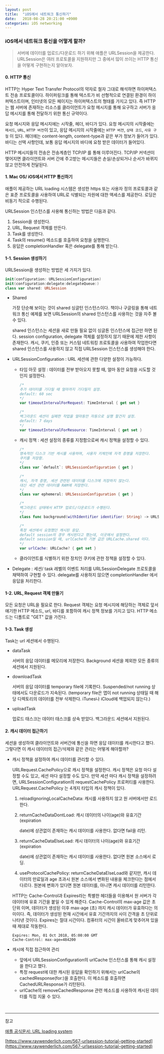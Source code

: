 ```yaml
---
layout: post
title:  "iOS에서 네트워크 통신하기"
date:   2018-08-28 20:21:00 +0900
categories: iOS networking
---
```


### iOS에서 네트워크 통신을 어떻게 할까?

> 서버에 데이터를 업로드/다운로드 하기 위해 애플은 URLSession을 제공한다. URLSession은 여러 프로토콜을 지원하지만 그 중에서 많이 쓰이는 HTTP 통신을 어떻게 구현하는지 알아보자.

#### 0. HTTP 통신

HTTP는 Hyper Text Transfer Protocol의 약자로 철자 그대로 해석하면 하이퍼텍스트 전송 프로토콜이다. 하이퍼링크를 통해 텍스트가 비 선형적으로 연결된 환경이 하이퍼텍스트이며, 인터넷의 모든 페이지는 하이퍼텍스트의 형태를 가지고 있다. 즉 HTTP는 웹 서버에 존재하는 리소스를 클라이언트가 요청 메시지를 통해 요구하고 서버가 응답 메시지를 통해 전달하기 위한 통신 규약이다.

요청 메시지와 응답 메시지에는 시작줄, 헤더, 바디가 있다. 요청 메시지의 시작줄에는 ```메서드```, ```URL```, ```HTTP 버전```이 있고,  응답 메시지의 시작줄에는 ```HTTP 버전```, ```상태 코드```, ```사유 구절``` 이 있다. 헤더에는 content-length, content-type과 같은 부가 정보가 들어가 있다. 바디는 선택 사항인데, 보통 응답 메시지의 바디에 요청 받은 데이터가 들어있다.

HTTP 메시지들의 전송은 전송계층인 TCP/IP 를 통해 이루어진다. TCP/IP 커넥션이 맺어지면 클라이언트와 서버 간에 주고받는 메시지들은 손실/손상되거나 순서가 바뀌지 않고 안전하게 전달된다.

#### 1. Mac OS/ iOS에서 HTTP 통신하기

애플이 제공하는 URL loading 시스템은 생성한 https 또는 사용자 정의 프로토콜과 같은 표준 프로토콜을 사용하여 URL로 식별되는 자원에 대한 액세스를 제공한다. 로딩은 비동기 적으로 수행된다.

URLSession 인스턴스를 사용해 통신하는 방법은 다음과 같다.

1. Session을 생성한다.
2. URL, Request 객체를 만든다.
3. Task를 생성한다.
4. Task의 resume() 메소드를 호출하여 요청을 실행한다.
5. 응답은 completionHandler 혹은 delegate를 통해 받는다.

#### 1-1. Session 생성하기

URLSession을 생성하는 방법은 세 가지가 있다.

```swift
init(configuration: URLSessionConfiguration)
init(configuration:delegate:delegateQueue:)
class var shared: URLSession
```

- Shared

  가장 단순해 보이는 것이 shared 싱글턴 인스턴스이다. 책이나 구글링을 통해 네트워크 통신 예제를 보면 URLSession의 shared 인스턴스를 사용하는 것을 자주 볼 수 있다.

  shared 인스턴스는 세션을 새로 만들 필요 없이 싱글톤 인스턴스에 접근만 하면 된다. session configuration, delegate 객체를 설정하지 않기 때문에 제한 사항이 존재한다. 캐시, 쿠키, 인증 또는 커스텀 네트워킹 프로토콜을 사용하여 작업한다면 shared 인스턴스를 사용하지 않고 직접 URLSession 인스턴스를 생성해야 한다.

- URLSessionConfiguration : URL 세션에 관한 다양한 설정이 가능하다.

  - 타임 아웃 설정 : 데이터를 전부 받아오지 못할 때, 얼마 동안 요청을 시도할 것인지 설정한다.

    ```swift
    /* 
    추가 데이터를 기다릴 때 얼마까지 기다릴지 설정. 
    default: 60 sec
    */
    var timeoutIntervalForRequest: TimeInterval { get set }

    /* 
    백그라운드 세션이 실패한 작업을 얼마동안 자동으로 실행 할건지 설정. 
    default: 7 days
    */
    var timeoutIntervalForResource: TimeInterval { get set }
    ```


  - 캐시 정책 : 세션 설정의 종류를 지정함으로써 캐시 정책을 설정할 수 있다.

    ```swift
    /*
    영속적인 디스크 기반 캐시를 사용하며, 사용자 키체인에 자격 증명을 저장한다. 
    쿠키를 저장함.
    */
    class var `default`: URLSessionConfiguration { get }

    /* 
    캐시, 자격 증명, 세션 관련된 데이터를 디스크에 저장하지 않는다. 
    대신 세션 관련 데이터를 RAM에 저장한다.
    */
    class var ephemeral: URLSessionConfiguration { get }

    /* 
    백그라운드 상태에서 HTTP 업로드/다운로드가 수행된다.
    */
    class func background(withIdentifier identifier: String) -> URLSessionConfiguration
    ```

    ```swift
    /*
    특정 세션에서 요청했던 캐시된 응답. 
    default session의 경우 캐시된다고 했는데, 이곳에서 설정한다.
    default session일 때, urlCache의 기본 값은 URLCache.shared 이다.
    */
    var urlCache: URLCache? { get set }
    ```

  - 클라이언트를 식별하기 위한 장치인 쿠키에 관한 정책을 설정할 수 있다.

- Delegate : 세션/ task 레벨의 이벤트 처리를 URLSessionDelegate 프로토콜을 채택하여 구현할 수 있다. delegate를 사용하지 않으면 completionHandler 에서 응답을 처리한다.

#### 1-2. URL, Request 객체 만들기 

모든 요청은 URL을 필요로 한다. Request 객체는 요청 메시지에 해당하는 객체로 앞서 얘기한 HTTP 메소드, url, 바디를 포함하여 캐시 정책 정보를 가지고 있다. HTTP 메소드는 디폴트로 "GET" 값을 가진다.

#### 1-3. Task 생성 

Task는 url 세션에서 수행된다. 

- dataTask

  서버의 응답 데이터를 메모리에 저장한다. Background 세션을 제외한 모든 종류의 세션에서 지원된다.

- downloadTask

  서버의 응답 데이터를 temporary file에 기록한다. Suspended/not running 상태에서도 다운로드가 지속된다. (temporary file은 앱이 not running 상태일 때 해당 디렉토리의 데이터를 전부 삭제한다. iTunes나 iCloud에 백업되지 않는다.)

- uploadTask

  업로드 태스크는 데이터 태스크를 상속 받았다. 백그라운드 세션에서 지원된다.

#### 2. 캐시 데이터 접근하기

세션을 생성하여 클라이언트와 서버간에 통신을 하면 응답 데이터를 캐시한다고 했다. 그렇다면 이 캐시 데이터의 접근/삭제와 같은 관리는 어떻게 해야할까?

- 캐시 정책을 설정하여 캐시 데이터를 관리할 수 있다.

  URLRequest.CachePolicy으로 캐시 정책을 설정한다. 캐시 정책은 요청 마다 설정할 수도 있고, 세션 마다 설정할 수도 있다. 만약 세션 마다 캐시 정책을 설정하려면, URLSessionConfiguration의 requestCachePolicy 프로퍼티를 사용한다. URLRequest.CachePolicy 는 4개지 타입의 캐시 정책이 있다.

  1. reloadIgnoringLocalCacheData: 캐시를 사용하지 않고 원 서버에서만 로드한다.

  2. returnCacheDataDontLoad: 캐시 데이터의 나이(age)와 유효기간(expiration

     date)에 상관없이 존재하는 캐시 데이터를 사용한다. 없다면 fail을 리턴.

  3. returnCacheDataElseLoad: 캐시 데이터의 나이(age)와 유효기간(expiration

     date)에 상관없이 존재하는 캐시 데이터를 사용한다. 없다면 원본 소스에서 로딩.

  4. useProtocolCachePolicy: returnCacheDataElseLoad와 같지만, 캐시 데이터의 만료일과 age 초과시 원본 소스에서 변화된 내용을 체크한다는 점에서 다르다. 원본에 변화가 있다면 원본 데이터를, 아니면 캐시 데이터를 리턴한다.

  HTTP는 Cache-Control과 Expires라는 특별한 헤더들을 이용해서 원 서버가 각 데이터에 유효 기간을 붙일 수 있게 해준다. Cache-Control의 max-age 값은 초 단위 이며, 데이터가 생성된 이후 max-age (초) 까지 캐시 데이터가 유효하다는 의미이다. 즉, 데이터가 생성된 현재 시간에서 유효 기간까지의 사이 간격을 초 단위로 나타낸 것이다. Expires는 절대 시간이다. 컴퓨터의 시간이 올바르게 맞추어져 있을 때 제대로 작동한다.

  ```
  Expires: Mon, 01 Oct 2018, 05:00:00 GMT
  Cache-Control: max-age=484200
  ```

- 캐시에 직접 접근하여 관리

  - 앞에서 URLSessionConfiguration의 urlCache 인스턴스를 통해 캐시 설정을 한다고 했다.
  - 특정 request에 대한 캐시된 응답을 확인하기 위해서는 urlCache의 cachedResponse(for:)을 호출한다. 이 메소드를 호출하면 CachedURLResponse가 리턴된다.
  - urlCache의 removeCachedResponse 관련 메소드를 사용하여 캐시된 데이터를 직접 지울 수 있다.

  ​

---

참고

[애플 공식문서: URL loading system](https://developer.apple.com/documentation/foundation/url_loading_system)

[https://www.raywenderlich.com/567-urlsession-tutorial-getting-started](https://www.raywenderlich.com/567-urlsession-tutorial-getting-started)
